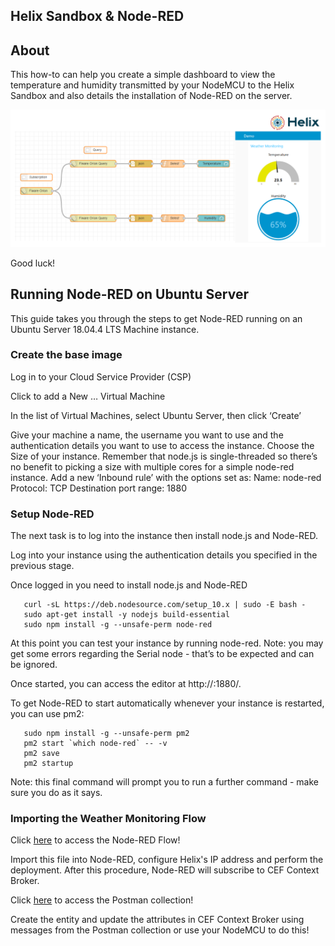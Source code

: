 ## Helix Sandbox & Node-RED

## About

This how-to can help you create a simple dashboard to view the temperature and humidity transmitted by your NodeMCU to the Helix Sandbox and also details the installation of Node-RED on the server.

![](../images/weather_monitoring.png)

Good luck!

## Running Node-RED on Ubuntu Server

This guide takes you through the steps to get Node-RED running on an Ubuntu Server 18.04.4 LTS Machine instance.

### Create the base image

   Log in to your Cloud Service Provider (CSP)

   Click to add a New … Virtual Machine

   In the list of Virtual Machines, select Ubuntu Server, then click ‘Create’

   Give your machine a name, the username you want to use and the authentication details you want to use to access
   the instance.
   Choose the Size of your instance. Remember that node.js is single-threaded so there’s no benefit to picking a size with
   multiple cores for a simple node-red instance.
   Add a new ‘Inbound rule’ with the options set as:
       Name: node-red
       Protocol: TCP
       Destination port range: 1880

### Setup Node-RED

The next task is to log into the instance then install node.js and Node-RED.

Log into your instance using the authentication details you specified in the previous stage.

Once logged in you need to install node.js and Node-RED

```
   curl -sL https://deb.nodesource.com/setup_10.x | sudo -E bash -
   sudo apt-get install -y nodejs build-essential
   sudo npm install -g --unsafe-perm node-red
```

At this point you can test your instance by running node-red. Note: you may get some errors regarding the Serial node - that’s to be expected and can be ignored.

Once started, you can access the editor at http://<your-instance-ip>:1880/.

To get Node-RED to start automatically whenever your instance is restarted, you can use pm2:
```
   sudo npm install -g --unsafe-perm pm2
   pm2 start `which node-red` -- -v
   pm2 save
   pm2 startup
```
Note: this final command will prompt you to run a further command - make sure you do as it says.

### Importing the Weather Monitoring Flow

Click <a href="https://github.com/Helix-Platform/Sandbox-NG/blob/master/node_red_flow/weather_monitoring.json">here</a> to access the Node-RED Flow! 

Import this file into Node-RED, configure Helix's IP address and perform the deployment. After this procedure, Node-RED will subscribe to CEF Context Broker.

Click <a href="https://github.com/Helix-Platform/Sandbox-NG/blob/master/postman/helix_with_node-red_postman_collection.json">here</a> to access the Postman collection! 

Create the entity and update the attributes in CEF Context Broker using messages from the Postman collection or use your NodeMCU to do this!






